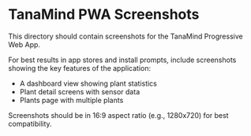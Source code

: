 # TanaMind PWA Screenshots

This directory should contain screenshots for the TanaMind Progressive Web App.

For best results in app stores and install prompts, include screenshots showing the key features of the application:
- A dashboard view showing plant statistics
- Plant detail screens with sensor data
- Plants page with multiple plants

Screenshots should be in 16:9 aspect ratio (e.g., 1280x720) for best compatibility.